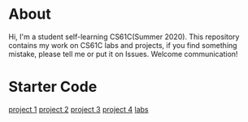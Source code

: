# About
Hi, I'm a student self-learning CS61C(Summer 2020).
This repository contains my work on CS61C labs and projects, if you find something mistake, please tell me or put it on Issues.
Welcome communication!

# Starter Code
[project 1](https://github.com/61c-teach/su20-proj1-starter)
[project 2](https://github.com/61c-teach/su20-proj2-starter)
[project 3](https://github.com/61c-teach/su20-proj3-starter)
[project 4](https://github.com/61c-teach/su20-proj4-starter)
[labs](https://github.com/61c-teach/su20-lab-starter)

